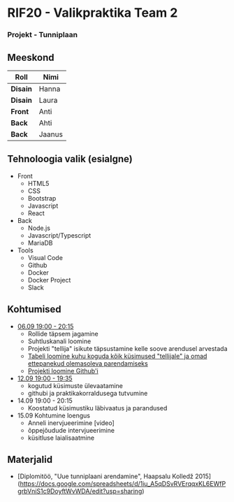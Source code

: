 # RIF20 - Valikpraktika Team 2

### Projekt - Tunniplaan

## Meeskond

  | **Roll**    | **Nimi** | 
  |-------------|------------|
  | **Disain**  | Hanna      | 
  | **Disain**  | Laura      | 
  | **Front**   | Anti       | 
  | **Back**    | Ahti       | 
  | **Back**    | Jaanus     | 

  
## Tehnoloogia valik (esialgne)
- Front
  - HTML5
  - CSS
  - Bootstrap
  - Javascript
  - React
- Back
  - Node.js
  - Javascript/Typescript
  - MariaDB
- Tools
  - Visual Code
  - Github
  - Docker 
  - Docker Project
  - Slack 
  

## Kohtumised 
- [06.09 19:00 - 20:15](https://github.com/tluhk/rif20-valikpraktika-2/blob/master/kohtumiste_protokollid/06.09.2022.pdf)
  - Rollide täpsem jagamine
  - Suhtluskanali loomine
  - Projekti "tellija" isikute täpsustamine kelle soove arendusel arvestada
  - [Tabeli loomine kuhu koguda kõik küsimused "tellijale" ja omad ettepanekud olemasoleva parendamiseks](https://docs.google.com/spreadsheets/d/1iu_A5qDSvRVErqqxKL6EWfPgrbVniS1c9DoyftWvWDA/edit?usp=sharing)
  - [Projekti loomine Github'i](https://github.com/orgs/tluhk/projects/8)
- [12.09 19:00 - 19:35](https://github.com/tluhk/rif20-valikpraktika-2/blob/master/kohtumiste_protokollid/12.09.2022.pdf)  
  - kogutud küsimuste ülevaatamine
  - githubi ja praktikakorraldusega tutvumine 
- 14.09 19:00 - 20:15
  - Koostatud küsimustiku läbivaatus ja parandused
- 15.09 Kohtumine loengus
  - Anneli inervjueerimine [video]
  - õppejõudude intervjueerimine
  - küsitluse laialisaatmine
  
## Materjalid
- [Diplomitöö, "Uue tunniplaani arendamine", Haapsalu Kolledž 2015] (https://docs.google.com/spreadsheets/d/1iu_A5qDSvRVErqqxKL6EWfPgrbVniS1c9DoyftWvWDA/edit?usp=sharing)


  
